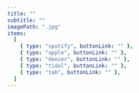 ```yaml
---
title: ""
subtitle: ""
imagePath: ".jpg"
items:
  [
    { type: "spotify", buttonLink: "" },
    { type: "apple", buttonLink: "" },
    { type: "deezer", buttonLink: "" },
    { type: "tidal", buttonLink: "" },
    { type: "tab", buttonLink: "" },
  ]
---
```

